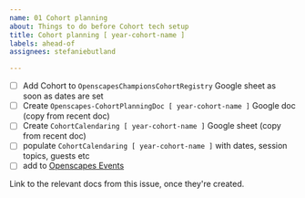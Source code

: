 ```yaml
---
name: 01 Cohort planning
about: Things to do before Cohort tech setup
title: Cohort planning [ year-cohort-name ]
labels: ahead-of
assignees: stefaniebutland

---
```


- [ ] Add Cohort to `OpenscapesChampionsCohortRegistry` Google sheet as soon as dates are set
- [ ] Create `Openscapes-CohortPlanningDoc [ year-cohort-name ]` Google doc (copy from recent doc)
- [ ] Create `CohortCalendaring [ year-cohort-name ]` Google sheet (copy from recent doc)
- [ ] populate `CohortCalendaring [ year-cohort-name ]` with dates, session topics, guests etc
- [ ] add to [Openscapes Events](https://openscapes.github.io/events/) 

Link to the relevant docs from this issue, once they're created.

